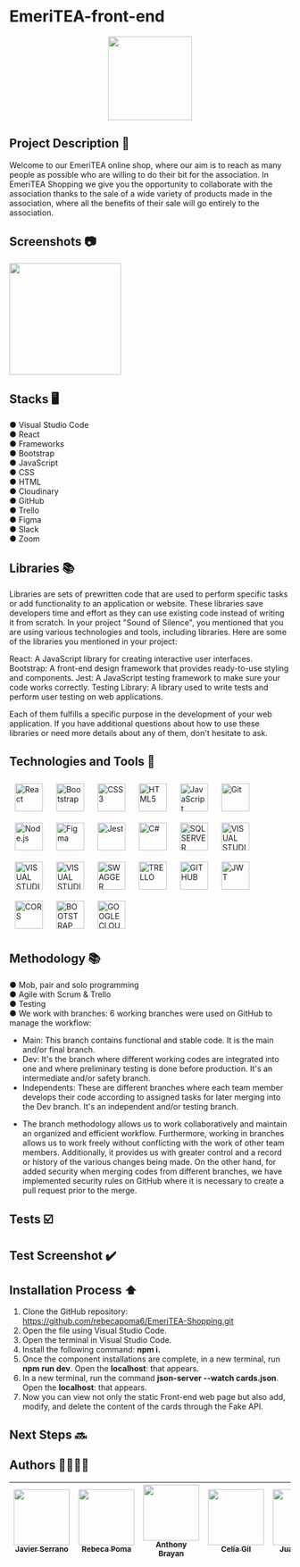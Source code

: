 # EmeriTEA-front-end                                             
<p align="center"><img src="https://res.cloudinary.com/dgsqxkvfz/image/upload/v1699348285/toseozbbon8ni9jq03ys.png" width="150" heigth="50" justify-content="center"></p>

## Project Description 🚀
Welcome to our EmeriTEA online shop, where our aim is to reach as many people as possible who are willing to do their bit for the association. 
In EmeriTEA Shopping we give you the opportunity to collaborate with the association thanks to the sale of a wide variety of products made in the association, where all the benefits of their sale will go entirely to the association. 

## Screenshots 📷
<img src="https://res.cloudinary.com/dgsqxkvfz/image/upload/v1699356664/image_1_d7zxbv.png" width="200" heigth="50">

## Stacks 🖥️
● Visual Studio Code <br>
● React <br>
● Frameworks <br>
● Bootstrap <br>
● JavaScript <br>
● CSS <br>
● HTML <br>
● Cloudinary <br>
● GitHub <br>
● Trello <br>
● Figma <br>
● Slack <br>
● Zoom

## Libraries 📚
Libraries are sets of prewritten code that are used to perform specific tasks or add functionality to an application or website. These libraries save developers time and effort as they can use existing code instead of writing it from scratch. In your project "Sound of Silence", you mentioned that you are using various technologies and tools, including libraries. Here are some of the libraries you mentioned in your project:

React: A JavaScript library for creating interactive user interfaces.
Bootstrap: A front-end design framework that provides ready-to-use styling and components.
Jest: A JavaScript testing framework to make sure your code works correctly.
Testing Library: A library used to write tests and perform user testing on web applications.

Each of them fulfills a specific purpose in the development of your web application. If you have additional questions about how to use these libraries or need more details about any of them, don't hesitate to ask.


## Technologies and Tools 🔨
<div>  
<a href="https://reactjs.org/" target="_blank"><img style="margin: 10px" src="https://profilinator.rishav.dev/skills-assets/react-original-wordmark.svg" alt="React" height="50" /></a>  
<a href="https://getbootstrap.com/docs/3.4/javascript/" target="_blank"><img style="margin: 10px" src="https://profilinator.rishav.dev/skills-assets/bootstrap-plain.svg" alt="Bootstrap" height="50" /></a>  
<a href="https://www.w3schools.com/css/" target="_blank"><img style="margin: 10px" src="https://profilinator.rishav.dev/skills-assets/css3-original-wordmark.svg" alt="CSS3" height="50" /></a>  
<a href="https://en.wikipedia.org/wiki/HTML5" target="_blank"><img style="margin: 10px" src="https://profilinator.rishav.dev/skills-assets/html5-original-wordmark.svg" alt="HTML5" height="50" /></a>  
<a href="https://www.javascript.com/" target="_blank"><img style="margin: 10px" src="https://profilinator.rishav.dev/skills-assets/javascript-original.svg" alt="JavaScript" height="50" /></a>  
<a href="https://github.com/" target="_blank"><img style="margin: 10px" src="https://profilinator.rishav.dev/skills-assets/git-scm-icon.svg" alt="Git" height="50" /></a>  
<a href="https://nodejs.org/" target="_blank"><img style="margin: 10px" src="https://profilinator.rishav.dev/skills-assets/nodejs-original-wordmark.svg" alt="Node.js" height="50" /></a>  
<a href="https://www.figma.com/" target="_blank"><img style="margin: 10px" src="https://profilinator.rishav.dev/skills-assets/figma-icon.svg" alt="Figma" height="50" /></a>  
<a href="https://www.jestjs.io/" target="_blank"><img style="margin: 10px" src="https://profilinator.rishav.dev/skills-assets/jest.svg" alt="Jest" height="50" /></a>
<a href="https://learn.microsoft.com/es-es/dotnet/csharp/tour-of-csharp/" target="_blank"><img style="margin: 10px" src="https://res.cloudinary.com/dgsqxkvfz/image/upload/v1699350399/C_zdol40.png" alt="C#" height="50" /></a>
<a href="https://www.microsoft.com/es-es/sql-server/sql-server-downloads" target="_blank"><img style="margin: 10px" src="https://res.cloudinary.com/dgsqxkvfz/image/upload/v1699353984/SQL_SERVER_vhzlzo.png" alt="SQL SERVER" height="50" /></a>
<a href="https://code.visualstudio.com/" target="_blank"><img style="margin: 10px" src="https://res.cloudinary.com/dgsqxkvfz/image/upload/v1699353985/VISUAL_AZULITO_jgfldr.png" alt="VISUAL STUDIO CODE" height="50" /></a>
<a href="https://visualstudio.microsoft.com/es/downloads/" target="_blank"><img style="margin: 10px" src="https://res.cloudinary.com/dgsqxkvfz/image/upload/v1699353984/VISUAL_MORADITO_egwm8n.png" alt="VISUAL STUDIO CODE 2020" height="50" /></a>
<a href="https://sweetalert2.github.io/" target="_blank"><img style="margin: 10px" src= "https://res.cloudinary.com/dgsqxkvfz/image/upload/v1699353984/SWEETALERT_jmo7vw.png" alt="VISUAL STUDIO CODE 2020" height="50" /></a>
<a href="https://swagger.io/" target="_blank"><img style="margin: 10px" src= "https://res.cloudinary.com/dgsqxkvfz/image/upload/v1699353984/SWAGGER_t3tmhl.png" alt="SWAGGER" height="50" /></a>
<a href="https://trello.com/home" target="_blank"><img style="margin: 10px" src= "https://res.cloudinary.com/dgsqxkvfz/image/upload/v1699353984/TRELLO_1_zyoau4.png" alt="TRELLO" height="50" /></a>
<a href="https://github.com/" target="_blank"><img style="margin: 10px" src= "https://res.cloudinary.com/dgsqxkvfz/image/upload/v1699354303/GITHUB_fkv5hy.png" alt="GITHUB" height="50" /></a>
<a href="https://jwt.io/" target="_blank"><img style="margin: 10px" src= "https://res.cloudinary.com/dgsqxkvfz/image/upload/v1699353959/JWT_fu0k4s.png" alt="JWT" height="50" /></a>
<a href="https://www.juannicolas.eu/cors-que-es-y-como-funciona/#:~:text=Cuando%20hablamos%20de%20CORS%20(Cross,est%C3%A1%20alojado%20en%20otro%20origen." target="_blank"><img style="margin: 10px" src= "https://res.cloudinary.com/dgsqxkvfz/image/upload/v1699353930/CORS_go1ava.png" alt="CORS" height="50" /></a>
<a href="https://getbootstrap.com/" target="_blank"><img style="margin: 10px" src= "https://res.cloudinary.com/dgsqxkvfz/image/upload/v1699353734/BOOTSTRAP_sxlttx.png" alt="BOOTSTRAP" height="50" /></a>
<a href="https://cloud.google.com/icons?hl=es" target="_blank"><img style="margin: 10px" src= "https://res.cloudinary.com/dgsqxkvfz/image/upload/v1699354282/GOOGLE_CLOUD_gxzcqu.jpg" alt="GOOGLE CLOUD" height="50" /></a>
</div>

## Methodology 📚

● Mob, pair and solo programming <br>
● Agile with Scrum & Trello <br>
● Testing <br>
● We work with branches: 6 working branches were used on GitHub to manage the workflow: <br>
- Main: This branch contains functional and stable code. It is the main and/or final branch. <br>
- Dev: It's the branch where different working codes are integrated into one and where preliminary testing is done before production. It's an intermediate and/or safety branch. <br>
- Independents: These are different branches where each team member develops their code according to assigned tasks for later merging into the Dev branch. It's an independent and/or testing branch. <br>
+ The branch methodology allows us to work collaboratively and maintain an organized and efficient workflow. Furthermore, working in branches allows us to work freely without conflicting with the work of other team members. Additionally, it provides us with greater control and a record or history of the various changes being made. On the other hand, for added security when merging codes from different branches, we have implemented security rules on GitHub where it is necessary to create a pull request prior to the merge.

## Tests ☑️



## Test Screenshot ✔️

## Installation Process ⬆️

1. Clone the GitHub repository: https://github.com/rebecapoma6/EmeriTEA-Shopping.git
2. Open the file using Visual Studio Code.
3. Open the terminal in Visual Studio Code.
4. Install the following command: **npm i.**
5. Once the component installations are complete, in a new terminal, run **npm run dev**. Open the **localhost**: that appears.
6. In a new terminal, run the command **json-server --watch cards.json**. Open the **localhost**: that appears.
7. Now you can view not only the static Front-end web page but also add, modify, and delete the content of the cards through the Fake API.


## Next Steps 🔜


## Authors 👨‍💻👩‍💻

| [<img src="https://avatars.githubusercontent.com/u/132766257?v=4" width=100><br><sub>Javier Serrano</sub>](https://github.com/JaviSeC) | [<img src="https://avatars.githubusercontent.com/u/132651136?v=4" width=100><br><sub>Rebeca Poma</sub>](https://github.com/rebecapoma6) | [<img src="https://avatars.githubusercontent.com/u/119860615?s=400&u=26aa08049bc181d41a8eca0c67183531140bee8a&v=4" width=100><br><sub>Anthony Brayan</sub>](https://github.com/AnthonyBrayan)| [<img src="https://avatars.githubusercontent.com/u/132609974?v=4" width=100><br><sub>Celia Gil</sub>](https://github.com/CeliaGilPrieto) | [<img src="https://avatars.githubusercontent.com/u/132656487?v=4" width=100><br><sub>Juan Lumbi</sub>](https://github.com/juanlumbi) | [<img src="https://avatars.githubusercontent.com/u/132567624?v=4" width=100><br><sub>Francisco Manuel</sub>](https://github.com/franciscomanuelnietogarcia) | [<img src="https://avatars.githubusercontent.com/u/132655532?v=4" width=100><br><sub>Raúl Muñoz</sub>](https://github.com/raulmunozrayo) 
| :---: | :---: | :---: | :---: | :---: | :---: | :---: |
